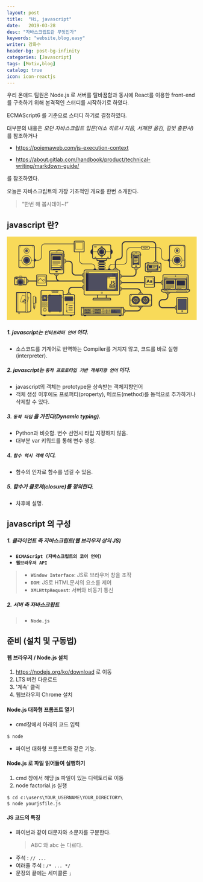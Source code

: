 ```yaml
---
layout: post
title:  "Hi, javascript"
date:   2019-03-28
desc: "자바스크립트란 무엇인가"
keywords: "website,blog,easy"
writer: 강화수
header-bg: post-bg-infinity
categories: [Javascript]
tags: [Motiv,blog]
catalog: true
icon: icon-reactjs
---
```


우리 온애드 팀원은 Node.js 로 서버를 탈바꿈함과 동시에 React를 이용한 front-end 를 구축하기 위해 본격적인 스터디를 시작하기로 하였다.

ECMAScript6 를 기준으로 스터디 하기로 결정하였다.

대부분의 내용은 *모던 자바스크립트 입문(이소 히로시 지음, 서재원 옮김, 길벗 출판사)* 를 참조하거나  
- https://poiemaweb.com/js-execution-context

- https://about.gitlab.com/handbook/product/technical-writing/markdown-guide/

를 참조하였다.  

오늘은 자바스크립트의 가장 기초적인 개요를 한번 소개한다.

> “한번 해 봅시데이~!”


javascript 란?
---------------
![](/static/assets/img/post_img/post-js-work.gif)



##### 1. javascript는 **`인터프리터 언어`** 이다.
  - 소스코드를 기계어로 번역하는 Compiler를 거치지 않고,
    코드를 바로 실행(interpreter).

##### 2. javascript는 **`동적 프로토타입 기반 객체지향 언어`** 이다.
  - javascript의 객체는 prototype을 상속받는 객체지향언어
  - 객체 생성 이후에도 프로퍼티(property), 메쏘드(method)를 동적으로 추가하거나 삭제할 수 있다.
##### 3. **`동적 타입`** 을 가진다(Dynamic typing).
  - Python과 비슷함. 변수 선언시 타입 지정하지 않음. 
  - 대부분 var 키워드를 통해 변수 생성.
##### 4. **`함수 역시 객체`** 이다.
  - 함수의 인자로 함수를 넘길 수 있음.
##### 5. 함수가 클로져(closure)를 정의한다.
  - 차후에 설명.

javascript 의 구성
---------------
##### 1. 클라이언트 측 자바스크립트(웹 브라우저 상의 JS)
  - **`ECMAScript (자바스크립트의 코어 언어)`**
  - **`웹브라우저 API`**
  > - **`Window Interface`**: JS로 브라우저 창을 조작
  > - **`DOM`**: JS로 HTML문서의 요소를 제어
  > - **`XMLHttpRequest`**: 서버와 비동기 통신

##### 2. 서버 측 자바스크립트
  > - **`Node.js`**

준비 (설치 및 구동법)
---------------
#### 웹 브라우저 / Node.js 설치
  1. https://nodejs.org/ko/download 로 이동
  2. LTS 버전 다운로드
  3. '계속' 클릭
  4. 웹브라우저 Chrome 설치

#### Node.js 대화형 프롬프트 열기
  - cmd창에서 아래의 코드 입력
  ~~~$
  $ node
  ~~~
  - 파이썬 대화형 프롬프트와 같은 기능.

#### Node.js 로 파일 읽어들여 실행하기
  1. cmd 창에서 해당 js 파일이 있는 디렉토리로 이동
  2. node factorial.js 실행
  ~~~command
  $ cd c:\users\YOUR_USERNAME\YOUR_DIRECTORY\
  $ node yourjsfile.js
  ~~~
  
#### JS 코드의 특징
  - 파이썬과 같이 대문자와 소문자를 구분한다.
    > ABC 와 abc 는 다르다.
  - 주석 : `// ...`
  - 여러줄 주석 : `/* ... */`
  - 문장의 끝에는 세미콜론 `;`